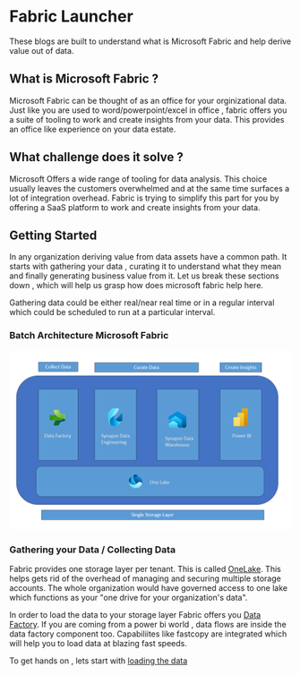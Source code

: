 # Fabric Launcher
These blogs are built  to understand what is Microsoft Fabric and help derive value out of data. 

## What is Microsoft Fabric ? <br />
Microsoft Fabric can be thought of as an office for your orginizational data. Just like you are used to word/powerpoint/excel in office , fabric offers you a suite of tooling to work and create insights from your data. This provides an office like experience on your data estate.

## What challenge does it solve ? <br />
Microsoft Offers a wide range of tooling for data analysis. This choice usually leaves the customers overwhelmed and at the same time surfaces a lot of integration overhead. Fabric is trying to simplify this part for you by offering a SaaS platform to work and create insights from your data.

## Getting Started <br />

In any organization deriving value from data assets have a common path. It starts with gathering your data , curating it to understand what they mean and finally generating business value from it.  Let us break these sections down , which will help us grasp how does microsoft fabric help here. </br>

Gathering data could be either real/near real time or in a regular interval which could be scheduled to run at a particular interval.

### Batch Architecture Microsoft Fabric

![Batch Architecture Microsoft Fabric](images/batch.png)

### Gathering your Data / Collecting Data

Fabric provides one storage layer per tenant. This is called [OneLake](https://learn.microsoft.com/en-us/fabric/onelake/onelake-overview). This helps gets rid of the overhead of managing and securing multiple storage accounts. The whole organization would have governed access to one lake which functions as your "one drive for your organization's data".

In order to load the data to your storage layer Fabric offers you [Data Factory](https://learn.microsoft.com/en-us/fabric/data-factory/data-factory-overview). If you are coming from a power bi world , data flows are inside the data factory component too. Capabiliites like fastcopy are integrated which will help you to load data at blazing fast speeds.

To get hands on , lets start with [loading the data](/docs/load_data_datafactory.md) 


